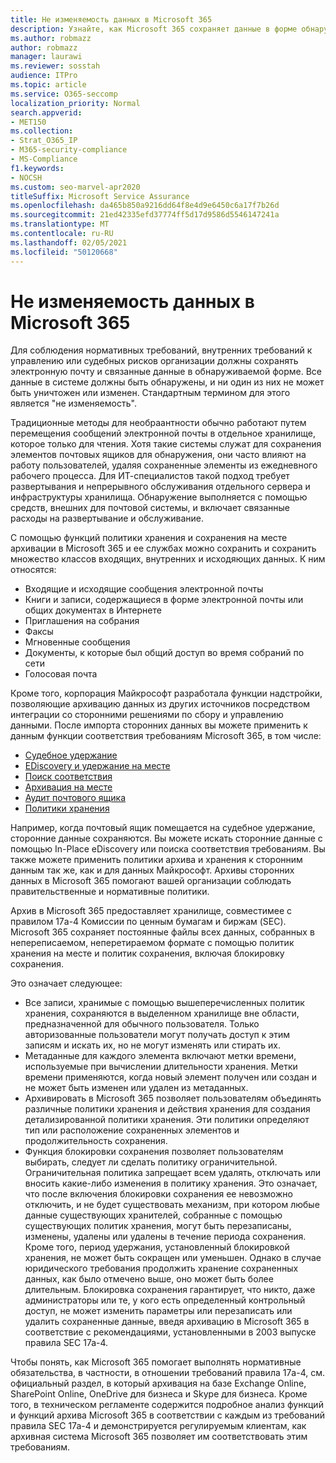 ```yaml
---
title: Не изменяемость данных в Microsoft 365
description: Узнайте, как Microsoft 365 сохраняет данные в форме обнаружения, чтобы обеспечить соответствие нормативным требованиям, внутренним требованиям управления и рискам для судебного разбирательства.
ms.author: robmazz
author: robmazz
manager: laurawi
ms.reviewer: sosstah
audience: ITPro
ms.topic: article
ms.service: O365-seccomp
localization_priority: Normal
search.appverid:
- MET150
ms.collection:
- Strat_O365_IP
- M365-security-compliance
- MS-Compliance
f1.keywords:
- NOCSH
ms.custom: seo-marvel-apr2020
titleSuffix: Microsoft Service Assurance
ms.openlocfilehash: da465b850a9216dd64f8e4d9e6450c6a17f7b26d
ms.sourcegitcommit: 21ed42335efd37774ff5d17d9586d5546147241a
ms.translationtype: MT
ms.contentlocale: ru-RU
ms.lasthandoff: 02/05/2021
ms.locfileid: "50120668"
---
```

# <a name="data-immutability-in-microsoft-365"></a>Не изменяемость данных в Microsoft 365

Для соблюдения нормативных требований, внутренних требований к управлению или судебных рисков организации должны сохранять электронную почту и связанные данные в обнаруживаемой форме. Все данные в системе должны быть обнаружены, и ни один из них не может быть уничтожен или изменен. Стандартным термином для этого является "не изменяемость".

Традиционные методы для необраантности обычно работают путем перемещения сообщений электронной почты в отдельное хранилище, которое только для чтения. Хотя такие системы служат для сохранения элементов почтовых ящиков для обнаружения, они часто влияют на работу пользователей, удаляя сохраненные элементы из ежедневного рабочего процесса. Для ИТ-специалистов такой подход требует развертывания и непрерывного обслуживания отдельного сервера и инфраструктуры хранилища. Обнаружение выполняется с помощью средств, внешних для почтовой системы, и включает связанные расходы на развертывание и обслуживание.

С помощью функций политики хранения и сохранения на месте архивации в Microsoft 365 и ее службах можно сохранить и сохранить множество классов входящих, внутренних и исходяющих данных. К ним относятся:

- Входящие и исходящие сообщения электронной почты
- Книги и записи, содержащиеся в форме электронной почты или общих документах в Интернете
- Приглашения на собрания
- Факсы
- Мгновенные сообщения
- Документы, к которые был общий доступ во время собраний по сети
- Голосовая почта

Кроме того, корпорация Майкрософт разработала [](https://support.office.com/article/Archiving-third-party-data-in-Office-365-0ce338d5-3666-4a18-86ab-c6910ff408cc) функции надстройки, позволяющие архивацию данных из других источников посредством интеграции со сторонними решениями по сбору и управлению данными. После импорта сторонних данных вы можете применить к данным функции соответствия требованиям Microsoft 365, в том числе:

- [Судебное удержание](/microsoft-365/compliance/create-a-litigation-hold)
- [EDiscovery и удержание на месте](/microsoft-365/compliance/manage-legal-investigations)
- [Поиск соответствия](/microsoft-365/compliance/search-for-content)
- [Архивация на месте](/microsoft-365/compliance/enable-archive-mailboxes)
- [Аудит почтового ящика](/microsoft-365/compliance/enable-mailbox-auditing)
- [Политики хранения](/microsoft-365/compliance/retention-policies)

Например, когда почтовый ящик помещается на судебное удержание, сторонние данные сохраняются. Вы можете искать сторонние данные с помощью In-Place eDiscovery или поиска соответствия требованиям. Вы также можете применить политики архива и хранения к сторонним данным так же, как и для данных Майкрософт. Архивы сторонних данных в Microsoft 365 помогают вашей организации соблюдать правительственные и нормативные политики.

Архив в Microsoft 365 предоставляет хранилище, совместимее с правилом 17a-4 Комиссии по ценным бумагам и биржам (SEC). Microsoft 365 сохраняет постоянные файлы всех данных, собранных в непереписаемом, неперетираемом формате с помощью политик хранения на месте и политик сохранения, включая блокировку сохранения.

Это означает следующее:

- Все записи, хранимые с помощью вышеперечисленных политик хранения, сохраняются в выделенном хранилище вне области, предназначенной для обычного пользователя. Только авторизованные пользователи могут получать доступ к этим записям и искать их, но не могут изменять или стирать их.
- Метаданные для каждого элемента включают метки времени, используемые при вычислении длительности хранения. Метки времени применяются, когда новый элемент получен или создан и не может быть изменен или удален из метаданных.
- Архивировать в Microsoft 365 позволяет пользователям объединять различные политики хранения и действия хранения для создания детализированной политики хранения. Эти политики определяют тип или расположение сохраненных элементов и продолжительность сохранения.
- Функция блокировки сохранения позволяет пользователям выбирать, следует ли сделать политику ограничительной. Ограничительная политика запрещает всем удалять, отключать или вносить какие-либо изменения в политику хранения. Это означает, что после включения блокировки сохранения ее невозможно отключить, и не будет существовать механизм, при котором любые данные существующих хранителей, собранные с помощью существующих политик хранения, могут быть перезаписаны, изменены, удалены или удалены в течение периода сохранения. Кроме того, период удержания, установленный блокировкой хранения, не может быть сокращен или уменьшен. Однако в случае юридического требования продолжить хранение сохраненных данных, как было отмечено выше, оно может быть более длительным. Блокировка сохранения гарантирует, что никто, даже администраторы или те, у кого есть определенный контрольный доступ, не может изменить параметры или перезаписать или удалить сохраненные данные, введя архивацию в Microsoft 365 в соответствие с рекомендациями, установленными в 2003 выпуске правила SEC 17a-4.

Чтобы понять, как Microsoft 365 помогает выполнять нормативные обязательства, в частности, в отношении требований правила 17a-4, см. официальный раздел, в который архивация на базе Exchange Online, SharePoint Online, OneDrive для бизнеса и Skype для бизнеса. [](https://www.microsoft.com/microsoft-365/blog/wp-content/uploads/2015/11/Microsoft-EOA-White-Paper.pdf) Кроме того, в техническом регламенте содержится подробное анализ функций и функций архива Microsoft 365 в соответствии с каждым из требований правила SEC 17a-4 и демонстрируется регулируемым клиентам, как архивная система Microsoft 365 позволяет им соответствовать этим требованиям.
